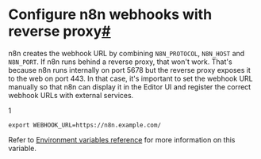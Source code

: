 [](https://github.com/n8n-io/n8n-docs/edit/main/docs/hosting/configuration/configuration-examples/webhook-url.md "Edit this page")

# Configure n8n webhooks with reverse proxy[#](#configure-n8n-webhooks-with-reverse-proxy "Permanent link")

n8n creates the webhook URL by combining `N8N_PROTOCOL`, `N8N_HOST` and `N8N_PORT`. If n8n runs behind a reverse proxy, that won't work. That's because n8n runs internally on port 5678 but the reverse proxy exposes it to the web on port 443. In that case, it's important to set the webhook URL manually so that n8n can display it in the Editor UI and register the correct webhook URLs with external services.

1

`export WEBHOOK_URL=https://n8n.example.com/`

Refer to [Environment variables reference](../../environment-variables/endpoints/) for more information on this variable.